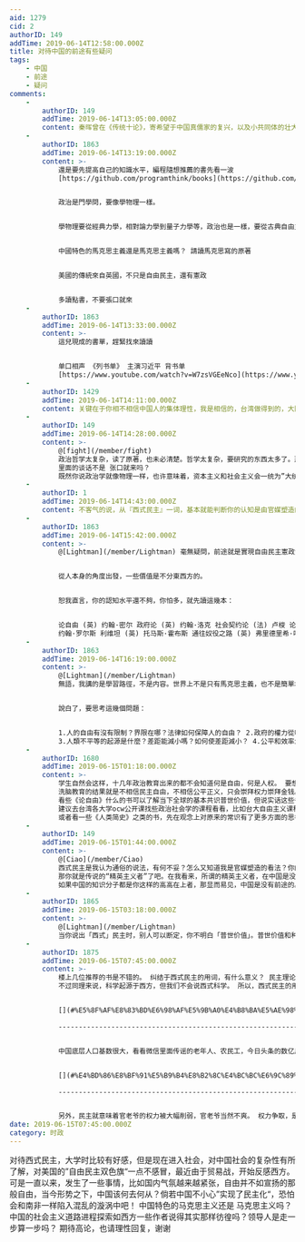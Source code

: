 ```yaml
---
aid: 1279
cid: 2
authorID: 149
addTime: 2019-06-14T12:58:00.000Z
title: 对待中国的前途有些疑问
tags:
    - 中国
    - 前途
    - 疑问
comments:
    -
        authorID: 149
        addTime: 2019-06-14T13:05:00.000Z
        content: 秦晖曾在《传统十论》，寄希望于中国真儒家的复兴，以及小共同体的壮大，可是看起来这些遥遥无期而且没有苗头啊
    -
        authorID: 1863
        addTime: 2019-06-14T13:19:00.000Z
        content: >-
            還是要先提高自己的知識水平，編程隨想推薦的書先看一波
            [https://github.com/programthink/books](https://github.com/programthink/books)


            政治是門學問，要像學物理一樣。


            學物理要從經典力學，相對論力學到量子力學等，政治也是一樣，要從古典自由主義，憲政理論，馬克思主義到新自由主義等等


            中國特色的馬克思主義還是馬克思主義嗎？ 請讀馬克思寫的原著


            美國的傳統來自英國，不只是自由民主，還有憲政


            多讀點書，不要張口就來
    -
        authorID: 1863
        addTime: 2019-06-14T13:33:00.000Z
        content: >-
            這兒現成的書單，趕緊找來讀讀


            单口相声 《列书单》 主演习近平 背书单
            [https://www.youtube.com/watch?v=W7zsVGEeNco](https://www.youtube.com/watch?v=W7zsVGEeNco)
    -
        authorID: 1429
        addTime: 2019-06-14T14:11:00.000Z
        content: 关键在于你相不相信中国人的集体理性，我是相信的，台湾做得到的，大陆一样做得到
    -
        authorID: 149
        addTime: 2019-06-14T14:28:00.000Z
        content: >-
            @[fight](/member/fight)
            政治哲学太复杂，读了原著，也未必清楚。哲学太复杂，要研究的东西太多了。那是不是又要从苏格拉底看起？政治就是应该要讨论的，柏拉图的理想国
            里面的谈话不是 张口就来吗？
            既然你说政治学就像物理一样，也许意味着，资本主义和社会主义会一统为”大统一场论“这样的思想吧（虽然还没成功，但是很期待）
    -
        authorID: 1
        addTime: 2019-06-14T14:43:00.000Z
        content: 不客气的说，从『西式民主』一词，基本就能判断你的认知是由官媒塑造的。如果不想读书，又不肯学英文，那还是不要一开口『中国的前途』。
    -
        authorID: 1863
        addTime: 2019-06-14T15:42:00.000Z
        content: >-
            @[Lightman](/member/Lightman) 毫無疑問，前途就是實現自由民主憲政法治，問題是該怎麼做才能實現？


            從人本身的角度出發，一些價值是不分東西方的。


            恕我直言，你的認知水平還不夠，你怕多，就先讀這幾本：


            论自由 (英) 约翰·密尔 政府论 (英) 约翰·洛克 社会契约论 (法) 卢梭 论法的精神 (法) 孟德斯鸠 正义论 (美)
            约翰·罗尔斯 利维坦 (英) 托马斯·霍布斯 通往奴役之路 (英) 弗里德里希·哈耶克 开放社会及其敌人 (英) 卡尔·波普尔
    -
        authorID: 1863
        addTime: 2019-06-14T16:19:00.000Z
        content: >-
            @[Lightman](/member/Lightman)
            無語，我講的是學習路徑，不是内容。世界上不是只有馬克思主義，也不是簡單地划分为资本主义和社会主义。


            說白了，要思考這幾個問題：


            1.人的自由有沒有限制？界限在哪？法律如何保障人的自由？ 2.政府的權力從哪來？界限在哪？法律如何限制政府的權力？
            3.人類不平等的起源是什麼？差距能減小嗎？如何使差距減小？ 4.公平和效率怎麼平衡？政府多一點還是市場多一點？ .
    -
        authorID: 1680
        addTime: 2019-06-15T01:18:00.000Z
        content: >-
            学生自然会这样，十几年政治教育出来的都不会知道何是自由，何是人权。 要想一夜间接受普世价值是很难的，就像裹小脚的根本上觉得大脚丑陋不堪，
            洗脑教育的结果就是不相信民主自由，不相信公平正义，只会崇拜权力崇拜金钱。
            看些《论自由》什么的书可以了解当下全球的基本共识普世价值，但说实话这些书刚开始看是很枯燥的。
            建议去台湾各大学ocw公开课找些政治社会学的课程看看，比如台大自由主义课程等等， 视频看起来要比看书轻松很多。
            或者看一些《人类简史》之类的书，先在观念上对原来的常识有了更多方面的思考后， 自然就会慢慢发现原先形成的政治观念里的漏洞。
    -
        authorID: 149
        addTime: 2019-06-15T01:44:00.000Z
        content: >-
            @[Ciao](/member/Ciao)
            西式民主是我认为通俗的说法，有何不妥？怎么又知道我是官媒塑造的看法？你的意思是只有您这样的人才配谈中国的前途吗？
            那你就是传说的“精英主义者”了吧。在我看来，所谓的精英主义者，在中国是没有出路的。因为，你不可否认，中国太大了，而你这样的“精英”太少。我说“政治哲学太复杂，读了原著，也未必清楚。哲学太复杂，要研究的东西太多了。”说明至少我还是看过一点的，德国哲学和希腊哲学在我外行人看来的确复杂得很，难道只有达到专业的程度才配谈论政治？
            如果中国的知识分子都是你这样的高高在上者，那显而易见，中国是没有前途的。
    -
        authorID: 1865
        addTime: 2019-06-15T03:18:00.000Z
        content: >-
            @[Lightman](/member/Lightman)
            当你说出「西式」民主时，别人可以断定，你不明白「普世价值」。普世价值和种族、国家无关。
    -
        authorID: 1875
        addTime: 2019-06-15T07:45:00.000Z
        content: >-
            楼上几位推荐的书是不错的。 纠结于西式民主的用词，有什么意义？ 民主理论确实起源于西方，说西式民主没什么问题。
            不过同理来说，科学起源于西方，但我们不会说西式科学。 所以，西式民主的用法确实有些奇怪。


            [](#%E5%8F%AF%E8%83%BD%E6%98%AF%E5%9B%A0%E4%B8%BA%E5%AE%98%E5%AA%92%E6%9E%81%E5%8A%9B%E6%8E%92%E6%96%A5%E6%B0%91%E4%B8%BB-%E6%89%80%E4%BB%A5%E4%BB%96%E4%BB%AC%E9%83%BD%E5%AF%B9%E6%B0%91%E4%B8%BB%E5%AE%9A%E4%B9%89%E4%B8%BA%E8%A5%BF%E5%BC%8F%E6%B0%91%E4%B8%BB%E5%90%A7-%E4%BB%8E%E8%80%8C%E5%88%92%E6%B8%85%E7%95%8C%E9%99%90)可能是因为官媒极力排斥民主，所以他们都对民主定义为西式民主吧，从而划清界限。

            ------------------------------------------------------------------------------------------------------------------------------------------------------------------------------------------------------------------------------------------------------------------------------------------------------------------------------------------------------------------------


            中国底层人口基数很大，看看微信里面传谣的老年人、农民工，今日头条的数亿用户。 全面放开的民主，确实有失控的危险。 需要循序渐进。


            [](#%E4%BD%86%E8%BF%91%E5%B9%B4%E8%B2%8C%E4%BC%BC%E6%9C%89%E5%BC%80%E5%80%92%E8%BD%A6%E7%9A%84%E5%AB%8C%E7%96%91)但近年貌似有开倒车的嫌疑。

            ------------------------------------------------------------------------------------------------------------------------------


            另外，民主就意味着官老爷的权力被大幅削弱，官老爷当然不爽。 权力争取，是一个非常漫长的过程，也许等我们老去的时候，才有可能实现。
date: 2019-06-15T07:45:00.000Z
category: 时政
---
```


对待西式民主，大学时比较有好感，但是现在进入社会，对中国社会的复杂性有所了解，对美国的”自由民主双色旗“一点不感冒，最近由于贸易战，开始反感西方。可是一直以来，发生了一些事情，比如国内气氛越来越紧张，自由并不如宣扬的那般自由，当今形势之下，中国该何去何从？倘若中国不小心”实现了民主化“，恐怕会和南非一样陷入混乱的漩涡中吧！ 中国特色的马克思主义还是 马克思主义吗？中国的社会主义道路进程探索如西方一些作者说得其实那样彷徨吗？领导人是走一步算一步吗？ 期待高论，也请理性回复，谢谢
